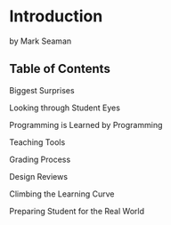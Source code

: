 # Introduction

by Mark Seaman

## Table of Contents

Biggest Surprises

Looking through Student Eyes

Programming is Learned by Programming

Teaching Tools

Grading Process

Design Reviews

Climbing the Learning Curve

Preparing Student for the Real World

